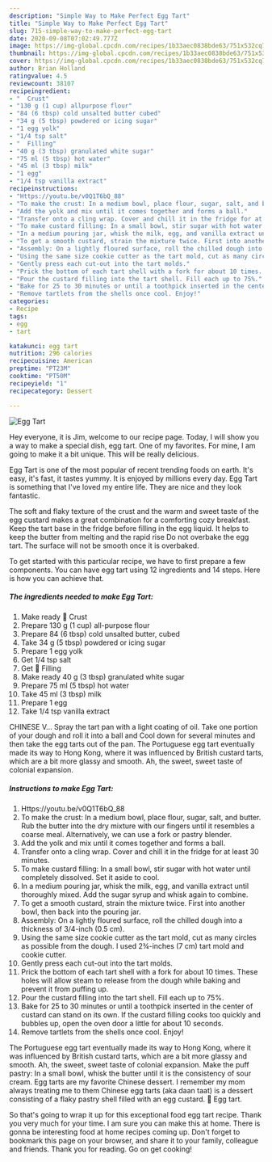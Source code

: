 ```yaml
---
description: "Simple Way to Make Perfect Egg Tart"
title: "Simple Way to Make Perfect Egg Tart"
slug: 715-simple-way-to-make-perfect-egg-tart
date: 2020-09-08T07:02:49.777Z
image: https://img-global.cpcdn.com/recipes/1b33aec0838bde63/751x532cq70/egg-tart-recipe-main-photo.jpg
thumbnail: https://img-global.cpcdn.com/recipes/1b33aec0838bde63/751x532cq70/egg-tart-recipe-main-photo.jpg
cover: https://img-global.cpcdn.com/recipes/1b33aec0838bde63/751x532cq70/egg-tart-recipe-main-photo.jpg
author: Brian Holland
ratingvalue: 4.5
reviewcount: 38107
recipeingredient:
- "  Crust"
- "130 g (1 cup) allpurpose flour"
- "84 (6 tbsp) cold unsalted butter cubed"
- "34 g (5 tbsp) powdered or icing sugar"
- "1 egg yolk"
- "1/4 tsp salt"
- "  Filling"
- "40 g (3 tbsp) granulated white sugar"
- "75 ml (5 tbsp) hot water"
- "45 ml (3 tbsp) milk"
- "1 egg"
- "1/4 tsp vanilla extract"
recipeinstructions:
- "Https://youtu.be/v0Q1T6bQ_88"
- "To make the crust: In a medium bowl, place flour, sugar, salt, and butter. Rub the butter into the dry mixture with our fingers until it resembles a coarse meal. Alternatively, we can use a fork or pastry blender."
- "Add the yolk and mix until it comes together and forms a ball."
- "Transfer onto a cling wrap. Cover and chill it in the fridge for at least 30 minutes."
- "To make custard filling: In a small bowl, stir sugar with hot water until completely dissolved. Set it aside to cool."
- "In a medium pouring jar, whisk the milk, egg, and vanilla extract until thoroughly mixed. Add the sugar syrup and whisk again to combine."
- "To get a smooth custard, strain the mixture twice. First into another bowl, then back into the pouring jar."
- "Assembly: On a lightly floured surface, roll the chilled dough into a thickness of 3/4-inch (0.5 cm)."
- "Using the same size cookie cutter as the tart mold, cut as many circles as possible from the dough. I used 2¾-inches (7 cm) tart mold and cookie cutter."
- "Gently press each cut-out into the tart molds."
- "Prick the bottom of each tart shell with a fork for about 10 times. These holes will allow steam to release from the dough while baking and prevent it from puffing up."
- "Pour the custard filling into the tart shell. Fill each up to 75%."
- "Bake for 25 to 30 minutes or until a toothpick inserted in the center of custard can stand on its own. If the custard filling cooks too quickly and bubbles up, open the oven door a little for about 10 seconds."
- "Remove tartlets from the shells once cool. Enjoy!"
categories:
- Recipe
tags:
- egg
- tart

katakunci: egg tart 
nutrition: 296 calories
recipecuisine: American
preptime: "PT23M"
cooktime: "PT50M"
recipeyield: "1"
recipecategory: Dessert

---
```



![Egg Tart](https://img-global.cpcdn.com/recipes/1b33aec0838bde63/751x532cq70/egg-tart-recipe-main-photo.jpg)

Hey everyone, it is Jim, welcome to our recipe page. Today, I will show you a way to make a special dish, egg tart. One of my favorites. For mine, I am going to make it a bit unique. This will be really delicious.

Egg Tart is one of the most popular of recent trending foods on earth. It's easy, it's fast, it tastes yummy. It is enjoyed by millions every day. Egg Tart is something that I've loved my entire life. They are nice and they look fantastic.

The soft and flaky texture of the crust and the warm and sweet taste of the egg custard makes a great combination for a comforting cozy breakfast. Keep the tart base in the fridge before filling in the egg liquid. It helps to keep the butter from melting and the rapid rise Do not overbake the egg tart. The surface will not be smooth once it is overbaked.


To get started with this particular recipe, we have to first prepare a few components. You can have egg tart using 12 ingredients and 14 steps. Here is how you can achieve that.

<!--inarticleads1-->

##### The ingredients needed to make Egg Tart:

1. Make ready  🥚 Crust
1. Prepare 130 g (1 cup) all-purpose flour
1. Prepare 84 (6 tbsp) cold unsalted butter, cubed
1. Take 34 g (5 tbsp) powdered or icing sugar
1. Prepare 1 egg yolk
1. Get 1/4 tsp salt
1. Get  🥚 Filling
1. Make ready 40 g (3 tbsp) granulated white sugar
1. Prepare 75 ml (5 tbsp) hot water
1. Take 45 ml (3 tbsp) milk
1. Prepare 1 egg
1. Take 1/4 tsp vanilla extract


CHINESE V… Spray the tart pan with a light coating of oil. Take one portion of your dough and roll it into a ball and Cool down for several minutes and then take the egg tarts out of the pan. The Portuguese egg tart eventually made its way to Hong Kong, where it was influenced by British custard tarts, which are a bit more glassy and smooth. Ah, the sweet, sweet taste of colonial expansion. 

<!--inarticleads2-->

##### Instructions to make Egg Tart:

1. Https://youtu.be/v0Q1T6bQ_88
1. To make the crust: In a medium bowl, place flour, sugar, salt, and butter. Rub the butter into the dry mixture with our fingers until it resembles a coarse meal. Alternatively, we can use a fork or pastry blender.
1. Add the yolk and mix until it comes together and forms a ball.
1. Transfer onto a cling wrap. Cover and chill it in the fridge for at least 30 minutes.
1. To make custard filling: In a small bowl, stir sugar with hot water until completely dissolved. Set it aside to cool.
1. In a medium pouring jar, whisk the milk, egg, and vanilla extract until thoroughly mixed. Add the sugar syrup and whisk again to combine.
1. To get a smooth custard, strain the mixture twice. First into another bowl, then back into the pouring jar.
1. Assembly: On a lightly floured surface, roll the chilled dough into a thickness of 3/4-inch (0.5 cm).
1. Using the same size cookie cutter as the tart mold, cut as many circles as possible from the dough. I used 2¾-inches (7 cm) tart mold and cookie cutter.
1. Gently press each cut-out into the tart molds.
1. Prick the bottom of each tart shell with a fork for about 10 times. These holes will allow steam to release from the dough while baking and prevent it from puffing up.
1. Pour the custard filling into the tart shell. Fill each up to 75%.
1. Bake for 25 to 30 minutes or until a toothpick inserted in the center of custard can stand on its own. If the custard filling cooks too quickly and bubbles up, open the oven door a little for about 10 seconds.
1. Remove tartlets from the shells once cool. Enjoy!


The Portuguese egg tart eventually made its way to Hong Kong, where it was influenced by British custard tarts, which are a bit more glassy and smooth. Ah, the sweet, sweet taste of colonial expansion. Make the puff pastry: In a small bowl, whisk the butter until it is the consistency of sour cream. Egg tarts are my favorite Chinese dessert. I remember my mom always treating me to them Chinese egg tarts (aka daan taat) is a dessert consisting of a flaky pastry shell filled with an egg custard. 🎦 Egg tart. 

So that's going to wrap it up for this exceptional food egg tart recipe. Thank you very much for your time. I am sure you can make this at home. There is gonna be interesting food at home recipes coming up. Don't forget to bookmark this page on your browser, and share it to your family, colleague and friends. Thank you for reading. Go on get cooking!
